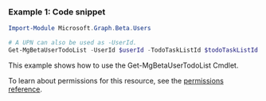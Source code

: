### Example 1: Code snippet

```powershell
Import-Module Microsoft.Graph.Beta.Users

# A UPN can also be used as -UserId.
Get-MgBetaUserTodoList -UserId $userId -TodoTaskListId $todoTaskListId
```
This example shows how to use the Get-MgBetaUserTodoList Cmdlet.

To learn about permissions for this resource, see the [permissions reference](/graph/permissions-reference).

